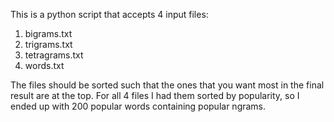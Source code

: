 This is a python script that accepts 4 input files:
1. bigrams.txt
2. trigrams.txt
3. tetragrams.txt
4. words.txt

The files should be sorted such that the ones that you want most in the final result are at the top.
For all 4 files I had them sorted by popularity, so I ended up with 200 popular words containing popular ngrams.

